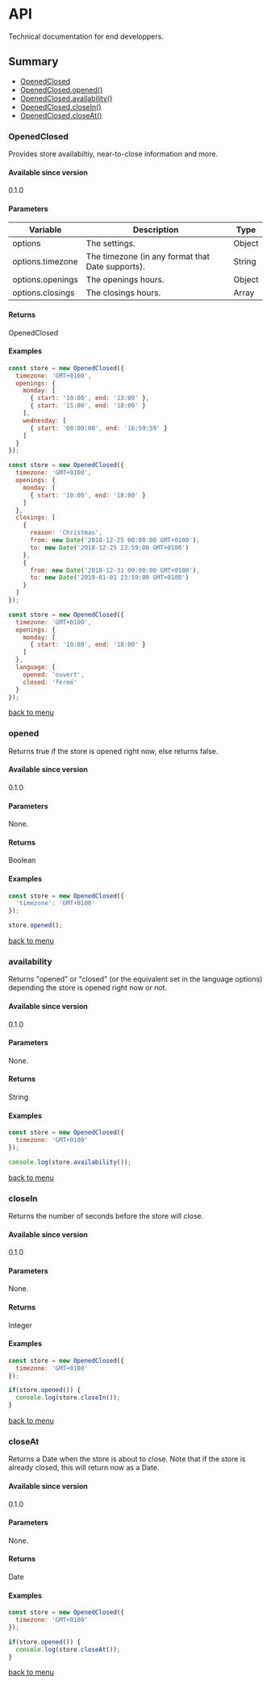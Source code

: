# API

Technical documentation for end developpers.

## Summary

- [OpenedClosed](#OpenedClosed)
- [OpenedClosed.opened()](#opened)
- [OpenedClosed.availability()](#availability)
- [OpenedClosed.closeIn()](#closeIn)
- [OpenedClosed.closeAt()](#closeAt)
### OpenedClosed

Provides store availabiltiy, near-to-close information and more.

#### Available since version

0.1.0

#### Parameters

| Variable         | Description                                      | Type   |
| ---------------- | ------------------------------------------------ | ------ |
| options          | The settings.                                    | Object |
| options.timezone | The timezone (in any format that Date supports). | String |
| options.openings | The openings hours.                              | Object |
| options.closings | The closings hours.                              | Array  |

#### Returns

OpenedClosed

#### Examples

```javascript
const store = new OpenedClosed({
  timezone: 'GMT+0100',
  openings: {
    monday: [
      { start: '10:00', end: '13:00' },
      { start: '15:00', end: '18:00' }
    ],
    wednesday: [
      { start: '08:00:00', end: '16:59:59' }
    ]
  }
});
```
```javascript
const store = new OpenedClosed({
  timezone: 'GMT+0100',
  openings: {
    monday: [
      { start: '10:00', end: '18:00' }
    ]
  },
  closings: [
    {
      reason: 'Christmas',
      from: new Date('2018-12-25 00:00:00 GMT+0100'),
      to: new Date('2018-12-25 23:59:00 GMT+0100')
    },
    {
      from: new Date('2018-12-31 00:00:00 GMT+0100'),
      to: new Date('2019-01-01 23:59:00 GMT+0100')
    }
  ]
});
```
```javascript
const store = new OpenedClosed({
  timezone: 'GMT+0100',
  openings: {
    monday: [
      { start: '10:00', end: '18:00' }
    ]
  },
  language: {
    opened: 'ouvert',
    closed: 'fermé'
  }
});
```
[back to menu](#summary)
### opened

Returns true if the store is opened right now, else returns false.

#### Available since version

0.1.0

#### Parameters

None.

#### Returns

Boolean

#### Examples

```javascript
const store = new OpenedClosed({
  'timezone': 'GMT+0100'
});

store.opened();
```
[back to menu](#summary)
### availability

Returns "opened" or "closed" (or the equivalent set in the language options) depending the store is opened right now or not.

#### Available since version

0.1.0

#### Parameters

None.

#### Returns

String

#### Examples

```javascript
const store = new OpenedClosed({
  timezone: 'GMT+0100'
});

console.log(store.availability());
```
[back to menu](#summary)
### closeIn

Returns the number of seconds before the store will close.

#### Available since version

0.1.0

#### Parameters

None.

#### Returns

Integer

#### Examples

```javascript
const store = new OpenedClosed({
  timezone: 'GMT+0100'
});

if(store.opened()) {
  console.log(store.closeIn());
}
```
[back to menu](#summary)
### closeAt

Returns a Date when the store is about to close. Note that if the store is already closed, this will return now as a Date.

#### Available since version

0.1.0

#### Parameters

None.

#### Returns

Date

#### Examples

```javascript
const store = new OpenedClosed({
  timezone: 'GMT+0100'
});

if(store.opened()) {
  console.log(store.closeAt());
}
```
[back to menu](#summary)
